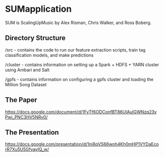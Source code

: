 # SUMapplication

SUM is ScalingUpMusic by Alex Risman, Chris Walker, and Ross Boberg.

## Directory Structure 
/src - contains the code to run our feature extraction scripts, train tag classification models, and make predictions

/cluster - contains information on setting up a Spark + HDFS + YARN cluster using Ambari and Salt

/gpfs - contains information on configuring a gpfs cluster and loading the Million Song Dataset

## The Paper

https://docs.google.com/document/d/1FyTf6ODConfBT86UIAulGWNzq23vPwi_PNC3HV5NRv0/

## The Presentation

https://docs.google.com/presentation/d/1ni8qVS66woh4Kh0mHP1VYDaEcorR7Xu5U5GfvayIQ_w/

